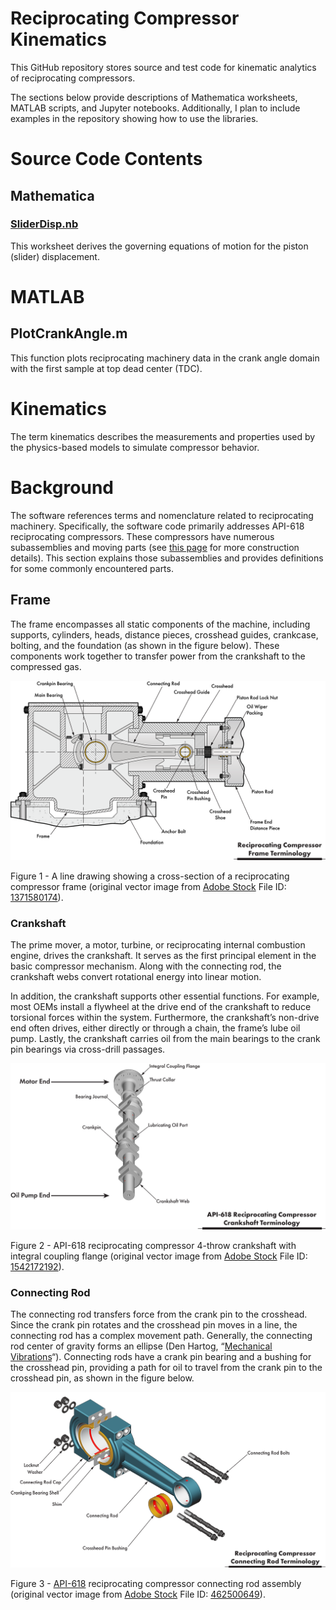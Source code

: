 # Reciprocating Compressor Kinematics

This GitHub repository stores source and test code for kinematic analytics of reciprocating compressors.

The sections below provide descriptions of Mathematica worksheets, MATLAB scripts, and Jupyter notebooks. Additionally, I plan to include examples in the repository showing how to use the libraries.

# Source Code Contents

## Mathematica

### [SliderDisp.nb](https://github.com/MoreCoffee12/Reciprocating_Compressor/blob/master/Mathematica%20Reference%20Documents/SliderDisp.nb)

This worksheet derives the governing equations of motion for the piston (slider) displacement.

# MATLAB

## PlotCrankAngle.m

This function plots reciprocating machinery data in the crank angle domain with the first sample at top dead center (TDC).

# Kinematics

The term kinematics describes the measurements and properties used by the physics-based models to simulate compressor behavior.

# Background

The software references terms and nomenclature related to reciprocating machinery. Specifically, the software code primarily addresses API-618 reciprocating compressors. These compressors have numerous subassemblies and moving parts (see [this page](https://robotsquirrelproductions.com/reciprocating-compressors/#recip-piston-basic-elements) for more construction details). This section explains those subassemblies and provides definitions for some commonly encountered parts.

## Frame

The frame encompasses all static components of the machine, including supports, cylinders, heads, distance pieces, crosshead guides, crankcase, bolting, and the foundation (as shown in the figure below). These components work together to transfer power from the crankshaft to the compressed gas.

![](media/1c20a2239f40be390b352920cb177ff1.png)

Figure 1 - A line drawing showing a cross-section of a reciprocating compressor frame (original vector image from [Adobe Stock](https://stock.adobe.com/) File ID: [1371580174](https://stock.adobe.com/stock-photo/id/1371580174?asset_id=1371580174)).

### Crankshaft

The prime mover, a motor, turbine, or reciprocating internal combustion engine, drives the crankshaft. It serves as the first principal element in the basic compressor mechanism. Along with the connecting rod, the crankshaft webs convert rotational energy into linear motion.

In addition, the crankshaft supports other essential functions. For example, most OEMs install a flywheel at the drive end of the crankshaft to reduce torsional forces within the system. Furthermore, the crankshaft’s non-drive end often drives, either directly or through a chain, the frame’s lube oil pump. Lastly, the crankshaft carries oil from the main bearings to the crank pin bearings via cross-drill passages.

![A turbomachinery illustration drawing showing a crankshaft for a 4-throw API-618 reciprocating compressor with webs, a thrust collar, and an integral coupling flange](media/be6ce7a79094344e847137fe5b5ac4c3.png)

Figure 2 - API-618 reciprocating compressor 4-throw crankshaft with integral coupling flange (original vector image from [Adobe Stock](https://stock.adobe.com/) File ID: [1542172192](https://stock.adobe.com/stock-photo/id/1542172192)).

### Connecting Rod

The connecting rod transfers force from the crank pin to the crosshead. Since the crank pin rotates and the crosshead pin moves in a line, the connecting rod has a complex movement path. Generally, the connecting rod center of gravity forms an ellipse (Den Hartog, “[Mechanical Vibrations](https://www.amazon.com/Mechanical-Vibrations-Dover-Civil-Engineering/dp/0486647854/?_encoding=UTF8&pd_rd_w=6WrYm&content-id=amzn1.sym.255b3518-6e7f-495c-8611-30a58648072e%3Aamzn1.symc.a68f4ca3-28dc-4388-a2cf-24672c480d8f&pf_rd_p=255b3518-6e7f-495c-8611-30a58648072e&pf_rd_r=44P04C13R4BK0KMV2NCX&pd_rd_wg=k2i1s&pd_rd_r=0fe04ccb-a8c6-4587-8427-cdb0645f9f19&ref_=pd_hp_d_atf_ci_mcx_mr_ca_hp_atf_d)“). Connecting rods have a crank pin bearing and a bushing for the crosshead pin, providing a path for oil to travel from the crank pin to the crosshead pin, as shown in the figure below.

![API-618 reciprocating compressor turbomachinery illustration drawing showing a connecting rod with a crank pin bearing, crosshead pin bushing, and lubricating oil passages highlighted in red](media/bc84ae4e2b625ff0d6e04f05e55a42c0.png)

Figure 3 - [API-618](https://www.apiwebstore.org/standards/618) reciprocating compressor connecting rod assembly (original vector image from [Adobe Stock](https://stock.adobe.com/) File ID: [462500649](https://stock.adobe.com/stock-photo/id/1462500649)).
